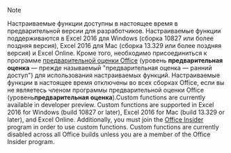 > [!NOTE]
> <span data-ttu-id="6ea7e-p101">Настраиваемые функции доступны в настоящее время в предварительной версии для разработчиков. Настраиваемые функции поддерживаются в Excel 2016 для Windows (сборка 10827 или более поздняя версия), Excel 2016 для Mac (сборка 13.329 или более поздняя версия) и Excel Online. Кроме того, необходимо присоединиться к программе [предварительной оценки Office](https://products.office.com/office-insider) (уровень **предварительная оценка** — прежде называемый "предварительная оценка — ранний доступ") для использования настраиваемых функций. Настраиваемые функции в настоящее время отключены во всех сборках Office, если вы не являетесь членом программы предварительной оценки Office (уровень**предварительная оценка**).</span><span class="sxs-lookup"><span data-stu-id="6ea7e-p101">Custom functions are currently available in developer preview. Custom functions are supported in Excel 2016 for Windows (build 10827 or later), Excel 2016 for Mac (build 13.329 or later), and Excel Online. Additionally, you must join the [Office Insider](https://products.office.com/office-insider) program in order to use custom functions. Custom functions are currently disabled across all Office builds unless you are a member of the Office Insider program.</span></span>